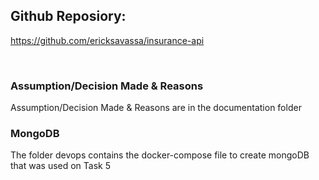 ## Github Reposiory:

https://github.com/ericksavassa/insurance-api

<br/>

### Assumption/Decision Made & Reasons

Assumption/Decision Made & Reasons are in the documentation folder

### MongoDB

The folder devops contains the docker-compose file to  create mongoDB that was used on Task 5
